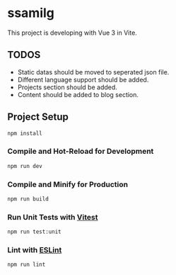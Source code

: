 # ssamilg

This project is developing with Vue 3 in Vite.

## TODOS
* Static datas should be moved to seperated json file.
* Different language support should be added.
* Projects section should be added.
* Content should be added to blog section.

## Project Setup

```sh
npm install
```

### Compile and Hot-Reload for Development

```sh
npm run dev
```

### Compile and Minify for Production

```sh
npm run build
```

### Run Unit Tests with [Vitest](https://vitest.dev/)

```sh
npm run test:unit
```

### Lint with [ESLint](https://eslint.org/)

```sh
npm run lint
```
